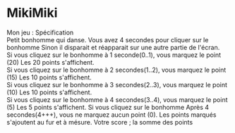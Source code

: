 MikiMiki
========
Mon jeu : Spécification  
Petit bonhomme qui danse. 
Vous avez 4 secondes pour cliquer sur le bonhomme Sinon il disparait et réapparait sur une autre partie de l'écran.  
Si vous cliquez sur le bonhomme à 1 seconde(0..1), vous marquez le point (20) Les 20 points s'affichent.  
Si vous cliquez sur le bonhomme à 2 secondes(1..2), vous marquez le point (15) Les 10 points s'affichent.  
Si vous cliquez sur le bonhomme à 3 secondes(2..3), vous marquez le point (10) Les 10 points s'affichent.  
Si vous cliquez sur le bonhomme à 4 secondes(3..4), vous marquez le point (5) Les 5 points s'affichent.
Si vous cliquez sur le bonhomme Après 4 secondes(4+++), vous ne marquez aucun point (0).
Les points marqués s'ajoutent au fur et à mésure. 
Votre score ; la somme des points  


